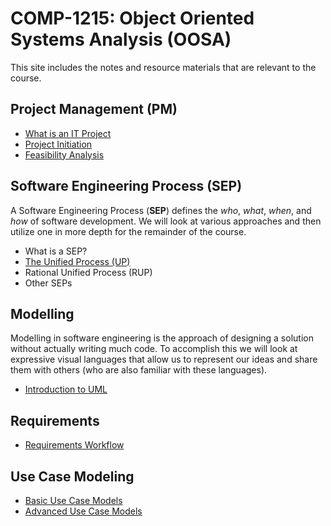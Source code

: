 # COMP-1215: Object Oriented Systems Analysis (OOSA) #

This site includes the notes and resource materials that are relevant to the course.

## Project Management (PM)

- [What is an IT Project](pages/oosa-s01e01-What_is_IT_Project.md)
- [Project Initiation](pages/oosa-s02e01-Project_Initiation.md)
- [Feasibility Analysis](pages/oosa-s02e02-Feasibility.md)

## Software Engineering Process (SEP) ##

A Software Engineering Process (__SEP__) defines the *who*, *what*, *when*, and *how* of software development. We will look at various approaches and then utilize one in more depth for the remainder of the course.

<!-- These terms need to go into a sub document What is a SEP

### Other Terms for SEP
- Software Development Process
- Software Development Life Cycle (__SDLC__), or just Lifecycle
- Software Development Methodologies
-->

- What is a SEP?
- [The Unified Process (UP)](pages/oosa-s03e01-Unified_Process.md)
- Rational Unified Process (RUP)
- Other SEPs

## Modelling ##

Modelling in software engineering is the approach of designing a solution without actually writing much code. To accomplish this we will look at expressive visual languages that allow us to represent our ideas and share them with others (who are also familiar with these languages).

- [Introduction to UML](pages/oosa-s04e01-Intro_UML.md)

## Requirements

- [Requirements Workflow](pages/OOSA-s05e01-Requirements_Workflow.md)

## Use Case Modeling

- [Basic Use Case Models](pages/OOSA-s06e01-Use_Case_Modeling.md)
- [Advanced Use Case Models](pages/OOSA-s06e02-Advanced_Use_Case_Modeling.md)

